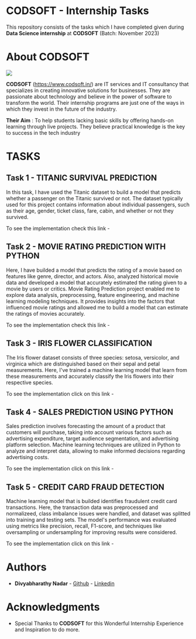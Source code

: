 # CODSOFT - Internship Tasks

This repository consists of the tasks which I have completed given during **Data Science internship** at **CODSOFT** (Batch: November 2023)

# About CODSOFT

<img src="https://github.com/divyabharathynadar/Task-6_Prediction-using-decision-tree-algorithm/blob/main/tsf.png">

**CODSOFT** (https://www.codsoft.in/) are IT services and IT consultancy  that specializes in creating innovative solutions for businesses. They are passionate about technology and believe in the power of software to transform the world. Their internship programs are just one of the ways in which they invest in the future of the industry.

**Their Aim** : To help students lacking basic skills by offering hands-on learning through live projects. They believe practical knowledge is the key to success in the tech industry

# TASKS

## Task 1 - TITANIC SURVIVAL PREDICTION

In this task, I have used the Titanic dataset to build a model that predicts whether a passenger on the Titanic survived or not. The dataset typically used for this project contains      information about individual passengers, such as their age, gender, ticket class, fare, cabin, and whether or not they survived.

To see the implementation check this link -  

## Task 2 - MOVIE RATING PREDICTION WITH PYTHON

Here, I have builded a model that predicts the rating of a movie based on features like genre, director, and actors. Also, analyzed historical movie data and developed a model that accurately estimated the rating given to a movie by users or critics.
Movie Rating Prediction project enabled me to explore data analysis, preprocessing, feature engineering, and machine learning modeling techniques. It provides insights into the factors that influenced movie ratings and allowed me to build a model that can estimate the ratings of movies accurately.

To see the implementation check this link - 

## Task 3 - IRIS FLOWER CLASSIFICATION

The Iris flower dataset consists of three species: setosa, versicolor, and virginica which are distinguished based on their sepal and petal measurements. Here, I've trained a machine learning model that learn from these measurements and accurately classify the Iris flowers into their respective species.
   
To see the implementation click on this link - 

## Task 4 - SALES PREDICTION USING PYTHON

Sales prediction involves forecasting the amount of a product that customers will purchase, taking into account various factors such as advertising expenditure, target audience segmentation, and advertising platform selection. Machine learning techniques are  utilized in Python to analyze and interpret data, allowing to make informed decisions regarding advertising costs.
    
To see the implementation click on this link - 

## Task 5 - CREDIT CARD FRAUD DETECTION

Machine learning model that is builded identifies fraudulent credit card transactions. Here, the transaction data was preprocessed and normalizeed, class imbalance issues were  handled, and dataset was splitted into training and testing sets. The model's performance was evaluated using metrics like precision, recall, F1-score, and techniques like oversampling or undersampling for improving results were considered.    

To see the implementation click on this link - 

# Authors

* **Divyabharathy Nadar**  - [Github](https://github.com/divyabharathynadar/)
                     - [Linkedin](https:https://www.linkedin.com/in/divyabharathy-nadar-108546214/)


# Acknowledgments

* Special Thanks to **CODSOFT** for this Wonderful Internship Experience and Inspiration to do more.
